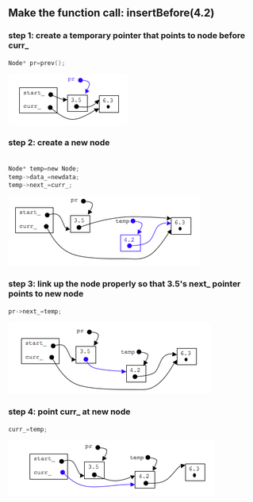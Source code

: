 ## Make the function call: insertBefore(4.2)

### step 1: create a temporary pointer that points to node before curr_

```c
Node* pr=prev();

```

![Point to Node before curr](../assets/linkedlist4a.png)

### step 2: create a new node

```c

Node* temp=new Node;
temp->data_=newdata;
temp->next_=curr_;
```
![create a new node](../assets/linkedlist4b.png)

### step 3: link up the node properly so that 3.5's next_ pointer points to new node

```c
pr->next_=temp;
```
![make previous node point to new node](../assets/linkedlist4c.png)


### step 4: point curr_ at new node

```c
curr_=temp;
```
![point curr_ at new node](../assets/linkedlist4d.png)
